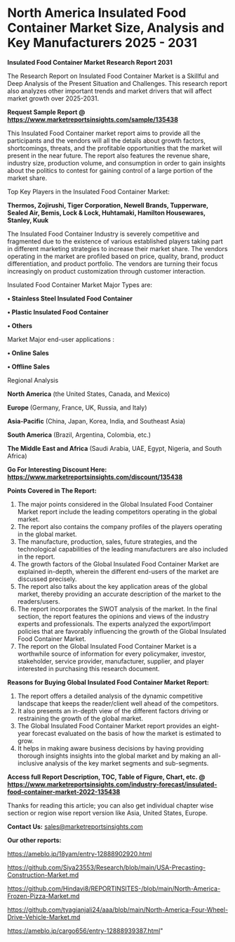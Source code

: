  # North America Insulated Food Container Market Size, Analysis and Key Manufacturers 2025 - 2031

<strong>Insulated Food Container Market Research Report 2031</strong>

The Research Report on Insulated Food Container Market is a Skillful and Deep Analysis of the Present Situation and Challenges. This research report also analyzes other important trends and market drivers that will affect market growth over 2025-2031.

<strong>Request Sample Report @ <a href=https://www.marketreportsinsights.com/sample/135438>https://www.marketreportsinsights.com/sample/135438</a></strong>

This Insulated Food Container market report aims to provide all the participants and the vendors will all the details about growth factors, shortcomings, threats, and the profitable opportunities that the market will present in the near future. The report also features the revenue share, industry size, production volume, and consumption in order to gain insights about the politics to contest for gaining control of a large portion of the market share.

Top Key Players in the Insulated Food Container Market:

<strong>Thermos, Zojirushi, Tiger Corporation, Newell Brands, Tupperware, Sealed Air, Bemis, Lock & Lock, Huhtamaki, Hamilton Housewares, Stanley, Kuuk</strong>

The Insulated Food Container Industry is severely competitive and fragmented due to the existence of various established players taking part in different marketing strategies to increase their market share. The vendors operating in the market are profiled based on price, quality, brand, product differentiation, and product portfolio. The vendors are turning their focus increasingly on product customization through customer interaction.

Insulated Food Container Market Major Types are:

<strong>• Stainless Steel Insulated Food Container

• Plastic Insulated Food Container

• Others</strong>

Market Major end-user applications :

<strong>• Online Sales

• Offline Sales</strong>

Regional Analysis

</u><strong><b>North America</b></strong> (the United States, Canada, and Mexico)

<strong><b>Europe </b></strong>(Germany, France, UK, Russia, and Italy)

<strong><b>Asia-Pacific</b></strong> (China, Japan, Korea, India, and Southeast Asia)

<strong><b>South America</b></strong> (Brazil, Argentina, Colombia, etc.)

<strong><b>The Middle East and Africa</b></strong> (Saudi Arabia, UAE, Egypt, Nigeria, and South Africa)

<strong>Go For Interesting Discount Here: <a href=https://www.marketreportsinsights.com/discount/135438>https://www.marketreportsinsights.com/discount/135438</a></strong>

<strong>Points Covered in The Report:</strong>
<ol>
  <li>The major points considered in the Global Insulated Food Container Market report include the leading competitors operating in the global market.</li>
  <li>The report also contains the company profiles of the players operating in the global market.</li>
  <li>The manufacture, production, sales, future strategies, and the technological capabilities of the leading manufacturers are also included in the report.</li>
  <li>The growth factors of the Global Insulated Food Container Market are explained in-depth, wherein the different end-users of the market are discussed precisely.</li>
  <li>The report also talks about the key application areas of the global market, thereby providing an accurate description of the market to the readers/users.</li>
  <li>The report incorporates the SWOT analysis of the market. In the final section, the report features the opinions and views of the industry experts and professionals. The experts analyzed the export/import policies that are favorably influencing the growth of the Global Insulated Food Container Market.</li>
  <li>The report on the Global Insulated Food Container Market is a worthwhile source of information for every policymaker, investor, stakeholder, service provider, manufacturer, supplier, and player interested in purchasing this research document.</li>
</ol>
<strong>Reasons for Buying Global Insulated Food Container Market Report:</strong>

<ol>
  <li>The report offers a detailed analysis of the dynamic competitive landscape that keeps the reader/client well ahead of the competitors.</li>
  <li>It also presents an in-depth view of the different factors driving or restraining the growth of the global market.</li>
  <li>The Global Insulated Food Container Market report provides an eight-year forecast evaluated on the basis of how the market is estimated to grow.</li>
  <li>It helps in making aware business decisions by having providing thorough insights insights into the global market and by making an all-inclusive analysis of the key market segments and sub-segments.</li>
</ol>
<strong>Access full Report Description, TOC, Table of Figure, Chart, etc. @ <a href=https://www.marketreportsinsights.com/industry-forecast/insulated-food-container-market-2022-135438>https://www.marketreportsinsights.com/industry-forecast/insulated-food-container-market-2022-135438</a></strong>


Thanks for reading this article; you can also get individual chapter wise section or region wise report version like Asia, United States, Europe.

<strong>Contact Us:</strong>
sales@marketreportsinsights.com

<strong>Our other reports:</strong>

<a href=https://ameblo.jp/18yam/entry-12888902920.html>https://ameblo.jp/18yam/entry-12888902920.html</a>

<a href=https://github.com/Siya23553/Research/blob/main/USA-Precasting-Construction-Market.md>https://github.com/Siya23553/Research/blob/main/USA-Precasting-Construction-Market.md</a>

<a href=https://github.com/Hindavi8/REPORTINSITES-/blob/main/North-America-Frozen-Pizza-Market.md>https://github.com/Hindavi8/REPORTINSITES-/blob/main/North-America-Frozen-Pizza-Market.md</a>

<a href=https://github.com/tyagianjali24/aaa/blob/main/North-America-Four-Wheel-Drive-Vehicle-Market.md>https://github.com/tyagianjali24/aaa/blob/main/North-America-Four-Wheel-Drive-Vehicle-Market.md</a>

<a href=https://ameblo.jp/cargo656/entry-12888939387.html>https://ameblo.jp/cargo656/entry-12888939387.html</a>"

